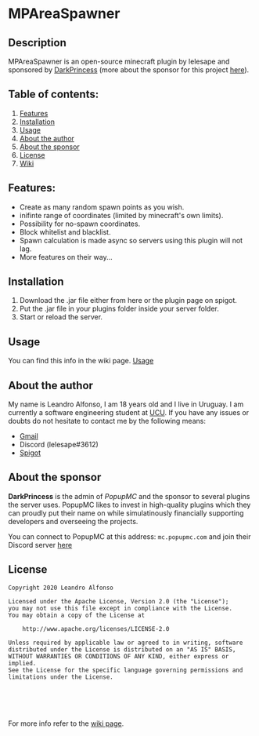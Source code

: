 # MPAreaSpawner

## Description
MPAreaSpawner is an open-source minecraft plugin by lelesape and sponsored by [DarkPrincess](https://github.com/junebug12851) (more about the sponsor for this project [here](#sponsor)).

## Table of contents:
1. [Features](#features)
2. [Installation](#installation)
3. [Usage](#usage)
4. [About the author](#author)
5. [About the sponsor](#sponsor)
5. [License](#license)
6. [Wiki](../../wiki)
  
  
<a name="features"></a>
## Features:
  - Create as many random spawn points as you wish.
  - inifinte range of coordinates (limited by minecraft's own limits).
  - Possibility for no-spawn coordinates.
  - Block whitelist and blacklist.
  - Spawn calculation is made async so servers using this plugin will not lag.
  - More features on their way...

<a name="installation"></a>
## Installation
  1. Download  the .jar file either from here or the plugin page on spigot.
  2. Put the .jar file in your plugins folder inside your server folder.
  3. Start or reload the server.
  
 
<a name="usage"></a>
## Usage
You can find this info in the wiki page. [Usage](https://github.com/alfonsoLeandro/MPAreaSpawner/wiki/Usage)



<a name="author"></a>
## About the author
My name is Leandro Alfonso, I am 18 years old and I live in Uruguay. I am currently a software engineering student at [UCU](https://ucu.edu.uy).
If you have any issues or doubts do not hesitate to contact me by the following means:
 - [Gmail](mailto:leandroalfonsoporley@gmail.com)
 - Discord (lelesape#3612)
 - [Spigot](https://www.spigotmc.org/members/lelesape.270057/)
 
 
<a name="sponsor"></a>
## About the sponsor
**DarkPrincess** is the admin of *PopupMC* and the sponsor to several plugins the server uses. PopupMC likes to invest in high-quality plugins which they can proudly put their name on while simulatinously financially supporting developers and overseeing the projects.

You can connect to PopupMC at this address: `mc.popupmc.com` and join their Discord server [here](https://discord.gg/ru3Hk9Vfny)


<a name="license"></a>
## License
```
Copyright 2020 Leandro Alfonso

Licensed under the Apache License, Version 2.0 (the "License");
you may not use this file except in compliance with the License.
You may obtain a copy of the License at

    http://www.apache.org/licenses/LICENSE-2.0

Unless required by applicable law or agreed to in writing, software
distributed under the License is distributed on an "AS IS" BASIS,
WITHOUT WARRANTIES OR CONDITIONS OF ANY KIND, either express or implied.
See the License for the specific language governing permissions and
limitations under the License.
```


<br>
<br>
<br>

For more info refer to the [wiki page](../../wiki).
